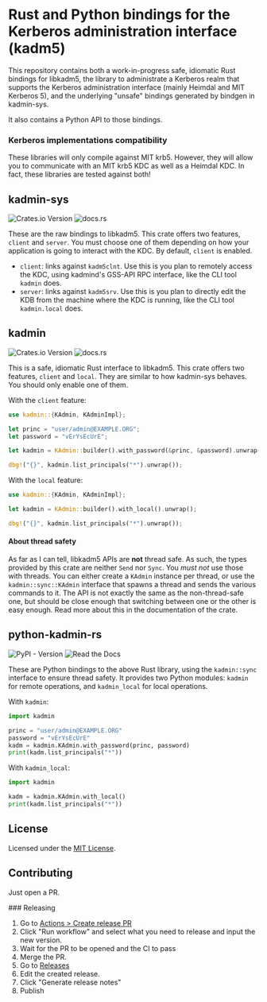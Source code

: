 # Rust and Python bindings for the Kerberos administration interface (kadm5)

This repository contains both a work-in-progress safe, idiomatic Rust bindings for libkadm5, the library to administrate a Kerberos realm that supports the Kerberos administration interface (mainly Heimdal and MIT Kerberos 5), and the underlying "unsafe" bindings generated by bindgen in kadmin-sys.

It also contains a Python API to those bindings.

### Kerberos implementations compatibility

These libraries will only compile against MIT krb5. However, they will allow you to communicate with an MIT krb5 KDC as well as a Heimdal KDC. In fact, these libraries are tested against both!

## kadmin-sys

![Crates.io Version](https://img.shields.io/crates/v/kadmin-sys)
![docs.rs](https://img.shields.io/docsrs/kadmin-sys)

These are the raw bindings to libkadm5. This crate offers two features, `client` and `server`. You must choose one of them depending on how your application is going to interact with the KDC. By default, `client` is enabled.

- `client`: links against `kadm5clnt`. Use this is you plan to remotely access the KDC, using kadmind's GSS-API RPC interface, like the CLI tool `kadmin` does.
- `server`: links against `kadm5srv`. Use this is you plan to directly edit the KDB from the machine where the KDC is running, like the CLI tool `kadmin.local` does.

## kadmin

![Crates.io Version](https://img.shields.io/crates/v/kadmin)
![docs.rs](https://img.shields.io/docsrs/kadmin)

This is a safe, idiomatic Rust interface to libkadm5. This crate offers two features, `client` and `local`. They are similar to how kadmin-sys behaves. You should only enable one of them.

With the `client` feature:

```rust
use kadmin::{KAdmin, KAdminImpl};

let princ = "user/admin@EXAMPLE.ORG";
let password = "vErYsEcUrE";

let kadmin = KAdmin::builder().with_password(&princ, &password).unwrap();

dbg!("{}", kadmin.list_principals("*").unwrap());
```

With the `local` feature:

```rust
use kadmin::{KAdmin, KAdminImpl};

let kadmin = KAdmin::builder().with_local().unwrap();

dbg!("{}", kadmin.list_principals("*").unwrap());
```

#### About thread safety

As far as I can tell, libkadm5 APIs are **not** thread safe. As such, the types provided by this crate are neither `Send` nor `Sync`. You _must not_ use those with threads. You can either create a `KAdmin` instance per thread, or use the `kadmin::sync::KAdmin` interface that spawns a thread and sends the various commands to it. The API is not exactly the same as the non-thread-safe one, but should be close enough that switching between one or the other is easy enough. Read more about this in the documentation of the crate.

## python-kadmin-rs

![PyPI - Version](https://img.shields.io/pypi/v/python-kadmin-rs)
![Read the Docs](https://img.shields.io/readthedocs/kadmin-rs)

These are Python bindings to the above Rust library, using the `kadmin::sync` interface to ensure thread safety. It provides two Python modules: `kadmin` for remote operations, and `kadmin_local` for local operations.

With `kadmin`:

```python
import kadmin

princ = "user/admin@EXAMPLE.ORG"
password = "vErYsEcUrE"
kadm = kadmin.KAdmin.with_password(princ, password)
print(kadm.list_principals("*"))
```

With `kadmin_local`:

```python
import kadmin

kadm = kadmin.KAdmin.with_local()
print(kadm.list_principals("*"))
```

## License

Licensed under the [MIT License](./LICENSE).

## Contributing

Just open a PR.

### Releasing

1. Go to [Actions > Create release PR](https://github.com/authentik-community/kadmin-rs/actions/workflows/release-pr.yml)
2. Click "Run workflow" and select what you need to release and input the new version.
3. Wait for the PR to be opened and the CI to pass
4. Merge the PR.
5. Go to [Releases](https://github.com/authentik-community/kadmin-rs/releases)
6. Edit the created release.
7. Click "Generate release notes"
8. Publish
